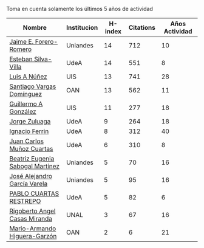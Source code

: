 Toma en cuenta solamente los últimos 5 años de actividad

Nombre | Institucion | H-index | Citations | Años Actividad | 
------ | ---------- | -------- | ---------- | ----------|
[Jaime E. Forero-Romero](https://scholar.google.com/citations?user=TLTK6WgAAAAJ&hl=en&oi=ao) | Uniandes | 14 | 712 | 10 |
[Esteban Silva-Villa](https://scholar.google.com/citations?user=S8-YLHaAJLMC&hl=en) | UdeA | 14 | 551 | 8 | 
[Luis A Núñez](https://scholar.google.com/citations?user=2Q5_QxkAAAAJ&hl=en) | UIS | 13 | 741 | 28 |
[Santiago Vargas Domínguez](https://scholar.google.com/citations?hl=en&user=9DDaTaAAAAAJ) | OAN | 13 | 562 | 11 |
[Guillermo A González](https://scholar.google.com/citations?user=pvM7yGcAAAAJ&hl=en) | UIS | 11 | 277 | 18 |
[Jorge Zuluaga](https://scholar.google.com/citations?user=qpGVqNwAAAAJ&hl=en&oi=ao) | UdeA | 9 | 264 | 18 |
[Ignacio Ferrin](https://scholar.google.com/citations?user=bGBCFskAAAAJ&hl=en) | UdeA | 8 | 312 | 40 |
[Juan Carlos Muñoz Cuartas](https://scholar.google.com/citations?user=tQkmHH8AAAAJ&hl=en) | UdeA | 6 | 310 | 8 |
[Beatriz Eugenia Sabogal Martínez](https://scholar.google.com/citations?user=T-0RjQYAAAAJ&hl=en) | Uniandes | 5 | 70 | 16 |
[José Alejandro García Varela](https://scholar.google.com/citations?user=iA0H5dgAAAAJ&hl=en) | Uniandes | 5 | 95 | 16 |
[PABLO CUARTAS RESTREPO](https://scholar.google.com/citations?user=c4zrU20AAAAJ&hl=en) | UdeA | 5| 82 | 6 |
[Rigoberto Angel Casas Miranda](https://scholar.google.com/citations?user=i9vdtq0AAAAJ&hl=en) | UNAL | 3 | 67 | 16 |
[Mario-Armando Higuera-Garzón](https://scholar.google.com/citations?user=goHAHhMAAAAJ&hl=en) | OAN | 2 | 6 | 21 |
